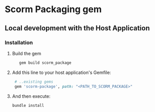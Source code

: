# Scorm Packaging gem

## Local development with the Host Application

### Installation

1. Build the gem

   ```zsh
      gem build scorm_package
   ```

2. Add this line to your host application's Gemfile:

   ```ruby
    # ..existing gems
    gem 'scorm-package', path: "<PATH_TO_SCORM_PACKAGE>"
   ```

3. And then execute:

   ```zsh
   bundle install
   ```
